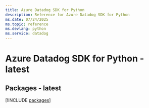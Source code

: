 ```yaml
---
title: Azure Datadog SDK for Python
description: Reference for Azure Datadog SDK for Python
ms.date: 07/24/2025
ms.topic: reference
ms.devlang: python
ms.service: datadog
---
```

# Azure Datadog SDK for Python - latest
## Packages - latest
[!INCLUDE [packages](datadog-index.md)]